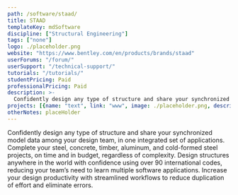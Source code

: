 ```yaml
---
path: /software/staad/
title: STAAD
templateKey: mdSoftware
discipline: ["Structural Engineering"]
tags: ["none"]
logo: ./placeholder.png
website: "https://www.bentley.com/en/products/brands/staad"
userForums: "/forum/"
userSupport: "/technical-support/"
tutorials: "/tutorials/"
studentPricing: Paid
professionalPricing: Paid
description: >-
  Confidently design any type of structure and share your synchronized model data among your design team, in one integrated set of applications. Complete your steel, concrete, timber, aluminum, and cold-formed steel projects, on time and in budget, regardless of complexity. Design structures anywhere in the world with confidence using over 90 international codes, reducing your team’s need to learn multiple software applications. Increase your design productivity with streamlined workflows to reduce duplication of effort and eliminate errors.
projects: [{name: "text", link: "www", image: ./placeholder.png, description: "blah blah"}]
otherNotes: placeHolder
---
```


Confidently design any type of structure and share your synchronized model data among your design team, in one integrated set of applications. Complete your steel, concrete, timber, aluminum, and cold-formed steel projects, on time and in budget, regardless of complexity. Design structures anywhere in the world with confidence using over 90 international codes, reducing your team’s need to learn multiple software applications. Increase your design productivity with streamlined workflows to reduce duplication of effort and eliminate errors.
